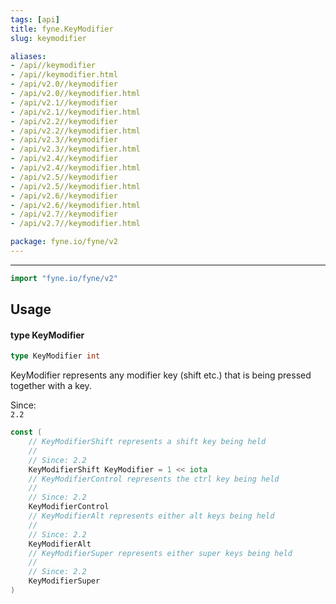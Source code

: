 ```yaml
---
tags: [api]
title: fyne.KeyModifier
slug: keymodifier

aliases:
- /api//keymodifier
- /api//keymodifier.html
- /api/v2.0//keymodifier
- /api/v2.0//keymodifier.html
- /api/v2.1//keymodifier
- /api/v2.1//keymodifier.html
- /api/v2.2//keymodifier
- /api/v2.2//keymodifier.html
- /api/v2.3//keymodifier
- /api/v2.3//keymodifier.html
- /api/v2.4//keymodifier
- /api/v2.4//keymodifier.html
- /api/v2.5//keymodifier
- /api/v2.5//keymodifier.html
- /api/v2.6//keymodifier
- /api/v2.6//keymodifier.html
- /api/v2.7//keymodifier
- /api/v2.7//keymodifier.html

package: fyne.io/fyne/v2
---
```



---
```go
import "fyne.io/fyne/v2"
```

## Usage

#### type KeyModifier

```go
type KeyModifier int
```

KeyModifier represents any modifier key (shift etc.) that is being pressed together with a key.


<div class="since">Since: <code>
2.2</code></div>

```go
const (
	// KeyModifierShift represents a shift key being held
	//
	// Since: 2.2
	KeyModifierShift KeyModifier = 1 << iota
	// KeyModifierControl represents the ctrl key being held
	//
	// Since: 2.2
	KeyModifierControl
	// KeyModifierAlt represents either alt keys being held
	//
	// Since: 2.2
	KeyModifierAlt
	// KeyModifierSuper represents either super keys being held
	//
	// Since: 2.2
	KeyModifierSuper
)
```
